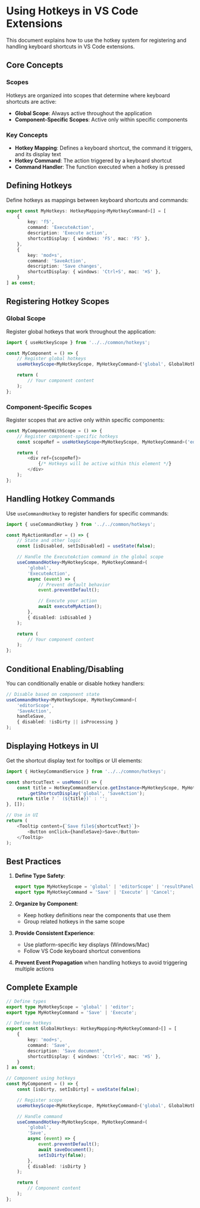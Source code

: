 # Using Hotkeys in VS Code Extensions

This document explains how to use the hotkey system for registering and handling keyboard shortcuts in VS Code extensions.

## Core Concepts

### Scopes

Hotkeys are organized into scopes that determine where keyboard shortcuts are active:

- **Global Scope**: Always active throughout the application
- **Component-Specific Scopes**: Active only within specific components

### Key Concepts

- **Hotkey Mapping**: Defines a keyboard shortcut, the command it triggers, and its display text
- **Hotkey Command**: The action triggered by a keyboard shortcut
- **Command Handler**: The function executed when a hotkey is pressed

## Defining Hotkeys

Define hotkeys as mappings between keyboard shortcuts and commands:

```typescript
export const MyHotkeys: HotkeyMapping<MyHotkeyCommand>[] = [
    {
        key: 'f5',
        command: 'ExecuteAction',
        description: 'Execute action',
        shortcutDisplay: { windows: 'F5', mac: 'F5' },
    },
    {
        key: 'mod+s',
        command: 'SaveAction',
        description: 'Save changes',
        shortcutDisplay: { windows: 'Ctrl+S', mac: '⌘S' },
    }
] as const;
```

## Registering Hotkey Scopes

### Global Scope

Register global hotkeys that work throughout the application:

```typescript
import { useHotkeyScope } from '../../common/hotkeys';

const MyComponent = () => {
    // Register global hotkeys
    useHotkeyScope<MyHotkeyScope, MyHotkeyCommand>('global', GlobalHotkeys);

    return (
        // Your component content
    );
};
```

### Component-Specific Scopes

Register scopes that are active only within specific components:

```typescript
const MyComponentWithScope = () => {
    // Register component-specific hotkeys
    const scopeRef = useHotkeyScope<MyHotkeyScope, MyHotkeyCommand>('editorScope', EditorHotkeys);

    return (
        <div ref={scopeRef}>
            {/* Hotkeys will be active within this element */}
        </div>
    );
};
```

## Handling Hotkey Commands

Use `useCommandHotkey` to register handlers for specific commands:

```typescript
import { useCommandHotkey } from '../../common/hotkeys';

const MyActionHandler = () => {
    // State and other logic
    const [isDisabled, setIsDisabled] = useState(false);

    // Handle the ExecuteAction command in the global scope
    useCommandHotkey<MyHotkeyScope, MyHotkeyCommand>(
        'global',
        'ExecuteAction',
        async (event) => {
            // Prevent default behavior
            event.preventDefault();

            // Execute your action
            await executeMyAction();
        },
        { disabled: isDisabled }
    );

    return (
        // Your component content
    );
};
```

## Conditional Enabling/Disabling

You can conditionally enable or disable hotkey handlers:

```typescript
// Disable based on component state
useCommandHotkey<MyHotkeyScope, MyHotkeyCommand>(
    'editorScope',
    'SaveAction',
    handleSave,
    { disabled: !isDirty || isProcessing }
);
```

## Displaying Hotkeys in UI

Get the shortcut display text for tooltips or UI elements:

```typescript
import { HotkeyCommandService } from '../../common/hotkeys';

const shortcutText = useMemo(() => {
    const title = HotkeyCommandService.getInstance<MyHotkeyScope, MyHotkeyCommand>()
        .getShortcutDisplay('global', 'SaveAction');
    return title ? ` (${title})` : '';
}, []);

// Use in UI
return (
    <Tooltip content={`Save file${shortcutText}`}>
        <Button onClick={handleSave}>Save</Button>
    </Tooltip>
);
```

## Best Practices

1. **Define Type Safety**:
   ```typescript
   export type MyHotkeyScope = 'global' | 'editorScope' | 'resultPanel';
   export type MyHotkeyCommand = 'Save' | 'Execute' | 'Cancel';
   ```

2. **Organize by Component**:
    - Keep hotkey definitions near the components that use them
    - Group related hotkeys in the same scope

3. **Provide Consistent Experience**:
    - Use platform-specific key displays (Windows/Mac)
    - Follow VS Code keyboard shortcut conventions

4. **Prevent Event Propagation** when handling hotkeys to avoid triggering multiple actions

## Complete Example

```typescript
// Define types
export type MyHotkeyScope = 'global' | 'editor';
export type MyHotkeyCommand = 'Save' | 'Execute';

// Define hotkeys
export const GlobalHotkeys: HotkeyMapping<MyHotkeyCommand>[] = [
    {
        key: 'mod+s',
        command: 'Save',
        description: 'Save document',
        shortcutDisplay: { windows: 'Ctrl+S', mac: '⌘S' },
    }
] as const;

// Component using hotkeys
const MyComponent = () => {
    const [isDirty, setIsDirty] = useState(false);

    // Register scope
    useHotkeyScope<MyHotkeyScope, MyHotkeyCommand>('global', GlobalHotkeys);

    // Handle command
    useCommandHotkey<MyHotkeyScope, MyHotkeyCommand>(
        'global',
        'Save',
        async (event) => {
            event.preventDefault();
            await saveDocument();
            setIsDirty(false);
        },
        { disabled: !isDirty }
    );

    return (
        // Component content
    );
};
```
